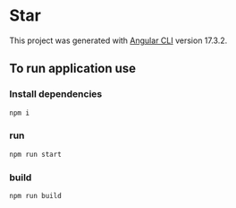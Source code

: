# Star

This project was generated with [Angular CLI](https://github.com/angular/angular-cli) version 17.3.2.

## To run application use
### Install dependencies
```bash
npm i
```

### run
```bash
npm run start
```

### build
```bash
npm run build
```
